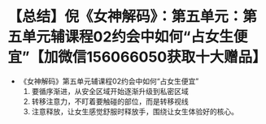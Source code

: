 # 【总结】倪《女神解码》：第五单元：第五单元辅课程02约会中如何“占女生便宜”【加微信156066050获取十大赠品】

-   《女神解码》第五单元辅课程02约会中如何“占女生便宜”
    1.  要循序渐进，从安全区域开始逐渐升级到私密区域
    2.  转移注意力，不盯着要触碰的部位，而是转移视线
    3.  注意释放，让女生感觉舒服时释放手，围绕让女生体验好的核心。